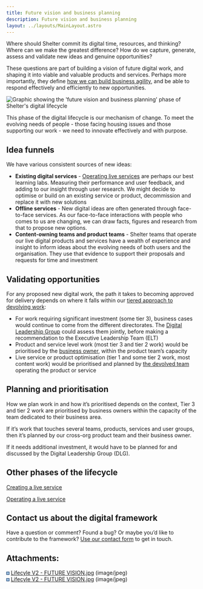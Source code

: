 ```yaml
---
title: Future vision and business planning
description: Future vision and business planning
layout: ../layouts/MainLayout.astro
---
```


Where should Shelter commit its digital time, resources, and thinking? Where can we make the greatest difference? How do we capture, generate, assess and validate new ideas and genuine opportunities?

These questions are part of building a vision of future digital work, and shaping it into viable and valuable products and services. Perhaps more importantly, they define [how we can build business agility](393871368.html), and be able to respond effectively and efficiently to new opportunities.

![Graphic showing the 'future vision and business planning' phase of Shelter's digital lifecycle](attachments/839712769/868515841.jpg?width=680)

This phase of the digital lifecycle is our mechanism of change. To meet the evolving needs of people - those facing housing issues and those supporting our work - we need to innovate effectively and with purpose.

## Idea funnels

We have various consistent sources of new ideas:

- **Existing digital services** - [Operating live services](Operating-a-live-service_839778316.html) are perhaps our best learning labs. Measuring their performance and user feedback, and adding to our insight through user research. We might decide to optimise or build on an existing service or product, decommission and replace it with new solutions
- **Offline services** _\-_ New digital ideas are often generated through face-to-face services. As our face-to-face interactions with people who comes to us are changing, we can draw facts, figures and research from that to propose new options.
- **Content-owning teams and product teams** - Shelter teams that operate our live digital products and services have a wealth of experience and insight to inform ideas about the evolving needs of both users and the organisation. They use that evidence to support their proposals and requests for time and investment

## Validating opportunities

For any proposed new digital work, the path it takes to becoming approved for delivery depends on where it falls within our [tiered approach to devolving work](404914253.html):

- For work requiring significant investment (some tier 3), business cases would continue to come from the different directorates. The [Digital Leadership Group](https://design.shelter.org.uk/digital-framework/The-content-roles-that-drive-the-devolved-model.543555625.html#Thecontentrolesthatdrivethedevolvedmodel-DigitalLeadershipGroup) could assess them jointly, before making a recommendation to the Executive Leadership Team (ELT)
- Product and service level work (most tier 3 and tier 2 work) would be prioritised by the [business owner](https://design.shelter.org.uk/digital-framework/The-content-roles-that-drive-the-devolved-model.543555625.html#Thecontentrolesthatdrivethedevolvedmodel-BusinessOwners:), within the product team’s capacity
- Live service or product optimisation (tier 1 and some tier 2 work, most content work) would be prioritised and planned by [the devolved team](https://design.shelter.org.uk/digital-framework/The-content-roles-that-drive-the-devolved-model.543555625.html#Thecontentrolesthatdrivethedevolvedmodel-ContentManagers) operating the product or service

## Planning and prioritisation

How we plan work in and how it’s prioritised depends on the context, Tier 3 and tier 2 work are prioritised by business owners within the capacity of the team dedicated to their business area.

If it’s work that touches several teams, products, services and user groups, then it’s planned by our cross-org product team and their business owner.

If it needs additional investment, it would have to be planned for and discussed by the Digital Leadership Group (DLG).

## Other phases of the lifecycle

[Creating a live service](Creating-a-live-service_839745537.html)

[Operating a live service](Operating-a-live-service_839778316.html)

## Contact us about the digital framework

Have a question or comment? Found a bug? Or maybe you’d like to contribute to the framework? [Use our contact form](https://england.shelter.org.uk/contact_us_about_the_digital_framework) to get in touch.

## Attachments:

![](images/icons/bullet_blue.gif) [Lifecyle V2 - FUTURE VISION.jpg](attachments/839712769/868515870.jpg) (image/jpeg)  
![](images/icons/bullet_blue.gif) [Lifecyle V2 - FUTURE VISION.jpg](attachments/839712769/868515841.jpg) (image/jpeg)
